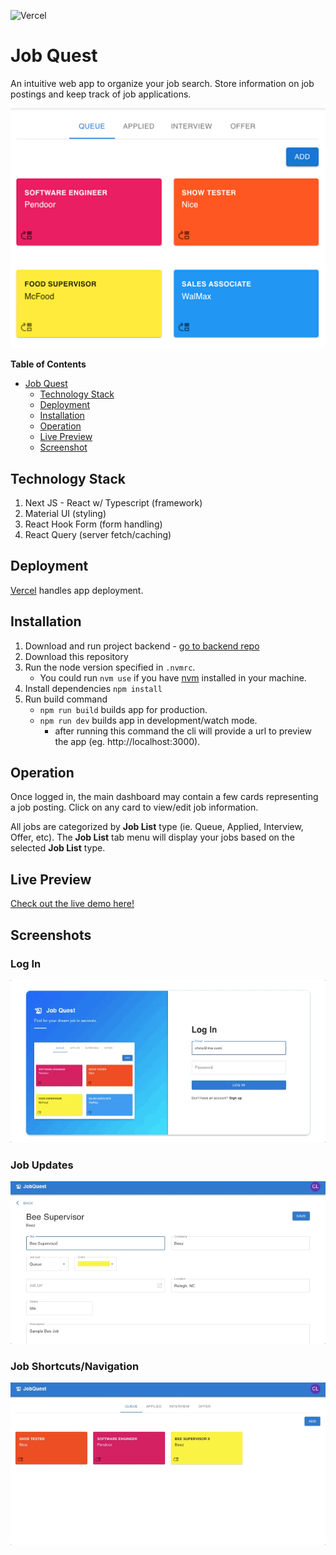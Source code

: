 ![Vercel](https://vercelbadge.vercel.app/api/chrislemus/job-quest)

# Job Quest

An intuitive web app to organize your job search. Store information on job postings and keep track of job applications.

![user-log-in](/readme-assets/app-previews/dashboard.png)

**Table of Contents**

- [Job Quest](#job-quest)
  - [Technology Stack](#technology-stack)
  - [Deployment](#deployment)
  - [Installation](#installation)
  - [Operation](#operation)
  - [Live Preview](#live-preview)
  - [Screenshot](#screenshots)

## Technology Stack

1. Next JS - React w/ Typescript (framework)
2. Material UI (styling)
3. React Hook Form (form handling)
4. React Query (server fetch/caching)

## Deployment

[Vercel](https://vercel.com/) handles app deployment.

## Installation

1. Download and run project backend - [go to backend repo](https://github.com/chrislemus/job-quest-api)
2. Download this repository
3. Run the node version specified in `.nvmrc`.
   - You could run `nvm use` if you have [nvm](https://github.com/nvm-sh/nvm) installed in your machine.
4. Install dependencies `npm install`
5. Run build command
   - `npm run build` builds app for production.
   - `npm run dev` builds app in development/watch mode.
     - after running this command the cli will provide a url to preview the app (eg. http://localhost:3000).

## Operation

Once logged in, the main dashboard may contain a few cards representing a job posting. Click on any card to view/edit job information.

All jobs are categorized by **Job List** type (ie. Queue, Applied, Interview, Offer, etc). The **Job List** tab menu will display your jobs based on the selected **Job List** type.

## Live Preview

[Check out the live demo here!](https://job-quest.vercel.app/auth/login)

## Screenshots

### Log In

![user-log-in](/readme-assets/app-previews/login.gif)

### Job Updates

![user-log-in](/readme-assets/app-previews/job-updates.gif)

### Job Shortcuts/Navigation

![user-log-in](/readme-assets/app-previews/job-shortcuts-navigation.gif)
